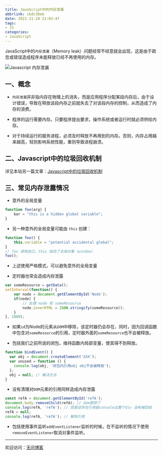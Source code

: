 ```yaml
---
title: JavaScript中的内存泄漏
abbrlink: cbdc36eb
date: 2021-11-20 21:03:47
tags:
- JS
categories:
- JavaScript
---
```


JavaScript中的`内存泄漏`（Memory leak）问题经常不经意就会出现，这是由于疏忽或错误造成程序未能释放已经不再使用的内存。

![Javascript 内存泄漏](https://tiven.cn/static/img/hong-kong-city-urban-skyscrapers-preview-0S2nD6dOICqzC39ZR9PLX.jpg)

<!-- more -->

## 一、概念

- `内存泄漏`并非指内存在物理上的消失，而是应用程序分配某段内存后，由于设计错误，导致在释放该段内存之前就失去了对该段内存的控制，从而造成了内存的浪费。

- 程序的运行需要内存。只要程序提出要求，操作系统或者运行时就必须供给内存。

- 对于持续运行的服务进程，必须及时释放不再用到的内存。否则，内存占用越来越高，轻则影响系统性能，重则导致进程崩溃。


## 二、Javascript中的垃圾回收机制

详见本站另一篇文章：[Javascript中的垃圾回收机制](https://www.tiven.cn/p/c062304d/ "天问博客")

## 三、常见内存泄露情况

- 意外的全局变量

```js
function foo(arg) {  
    bar = "this is a hidden global variable";  
}  
```

- 另一种意外的全局变量可能由 `this` 创建：

```js
function foo() {  
    this.variable = "potential accidental global";  
}  
// foo 调用自己，this 指向了全局对象（window）  
foo();  
```

- 上述使用严格模式，可以避免意外的全局变量

- 定时器也常会造成内存泄露

```js
var someResource = getData();  
setInterval(function() {  
    var node = document.getElementById('Node');  
    if(node) {  
        // 处理 node 和 someResource  
        node.innerHTML = JSON.stringify(someResource));  
    }  
}, 1000);  
```

- 如果`id`为Node的元素从`DOM`中移除，该定时器仍会存在，同时，因为回调函数中包含对`someResource`的引用，定时器外面的`someResource`也不会被释放。

- 包括我们之前所说的闭包，维持函数内局部变量，使其得不到释放。

```js
function bindEvent() {  
  var obj = document.createElement('XXX');  
  var unused = function () {  
    console.log(obj, '闭包内引用obj obj不会被释放');  
  };  
  obj = null; // 解决方法  
}  
```

- 没有清理对`DOM`元素的引用同样造成内存泄露

```js
const refA = document.getElementById('refA');  
document.body.removeChild(refA); // dom删除了  
console.log(refA, 'refA'); // 但是还存在引用能console出整个div 没有被回收  
refA = null;  
console.log(refA, 'refA'); // 解除引用  
```

- 包括使用事件监听`addEventListener`监听的时候，在不监听的情况下使用`removeEventListener`取消对事件监听。

---

欢迎访问：[天问博客](https://tiven.cn/p/cbdc36eb/ "天問博客")

